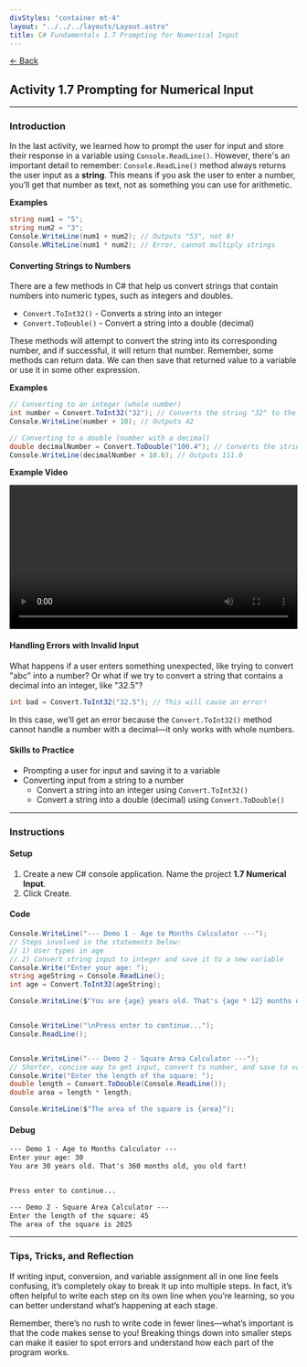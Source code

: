 ```yaml
---
divStyles: "container mt-4"
layout: "../../../layouts/Layout.astro"
title: C# Fundamentals 1.7 Prompting for Numerical Input
---
```


[← Back](/c-sharp-fundamentals/)

## Activity 1.7 Prompting for Numerical Input

---

### Introduction

In the last activity, we learned how to prompt the user for input and store their response in a variable using `Console.ReadLine()`. However, there's an important detail to remember: `Console.ReadLine()` method always returns the user input as a **string**. This means if you ask the user to enter a number, you’ll get that number as text, not as something you can use for arithmetic.

**Examples**

```cs
string num1 = "5";
string num2 = "3";
Console.WriteLine(num1 + num2); // Outputs "53", not 8!
Console.WRiteLine(num1 * num2); // Error, cannot multiply strings
```

#### Converting Strings to Numbers

There are a few methods in C# that help us convert strings that contain numbers into numeric types, such as integers and doubles.

- `Convert.ToInt32()` - Converts a string into an integer
- `Convert.ToDouble()` - Convert a string into a double (decimal)

These methods will attempt to convert the string into its corresponding number, and if successful, it will return that number. Remember, some methods can return data. We can then save that returned value to a variable or use it in some other expression.

**Examples**
```cs
// Converting to an integer (whole number)
int number = Convert.ToInt32("32"); // Converts the string "32" to the number 32
Console.WriteLine(number + 10); // Outputs 42

// Converting to a double (number with a decimal)
double decimalNumber = Convert.ToDouble("100.4"); // Converts the string "100.4" to 100.4
Console.WriteLine(decimalNumber + 10.6); // Outputs 111.0
```

**Example Video**

<video src="/courses/c-sharp-fundamentals/numeric-input-animation.mp4" controls style="width: 100%; max-width: 640px;"></video>

#### Handling Errors with Invalid Input

What happens if a user enters something unexpected, like trying to convert "abc" into a number? Or what if we try to convert a string that contains a decimal into an integer, like "32.5"?

```cs
int bad = Convert.ToInt32("32.5"); // This will cause an error!
```

In this case, we’ll get an error because the `Convert.ToInt32()` method cannot handle a number with a decimal—it only works with whole numbers.

#### Skills to Practice

- Prompting a user for input and saving it to a variable
- Converting input from a string to a number
  - Convert a string into an integer using `Convert.ToInt32()`
  - Convert a string into a double (decimal) using `Convert.ToDouble()`

---

### Instructions

#### Setup

1. Create a new C# console application. Name the project **1.7 Numerical Input**.
2. Click Create.

#### Code

```cs
Console.WriteLine("--- Demo 1 - Age to Months Calculator ---");
// Steps involved in the statements below:
// 1) User types in age
// 2) Convert string input to integer and save it to a new variable
Console.Write("Enter your age: ");
string ageString = Console.ReadLine();
int age = Convert.ToInt32(ageString);

Console.WriteLine($"You are {age} years old. That's {age * 12} months old, you old fart!\n");


Console.WriteLine("\nPress enter to continue...");
Console.ReadLine();


Console.WriteLine("--- Demo 2 - Square Area Calculator ---");
// Shorter, concise way to get input, convert to number, and save to variable
Console.Write("Enter the length of the square: ");
double length = Convert.ToDouble(Console.ReadLine());
double area = length * length;

Console.WriteLine($"The area of the square is {area}");
```

#### Debug

```txt
--- Demo 1 - Age to Months Calculator ---
Enter your age: 30
You are 30 years old. That's 360 months old, you old fart!


Press enter to continue...

--- Demo 2 - Square Area Calculator ---
Enter the length of the square: 45
The area of the square is 2025
```

---

### Tips, Tricks, and Reflection

If writing input, conversion, and variable assignment all in one line feels confusing, it’s completely okay to break it up into multiple steps. In fact, it’s often helpful to write each step on its own line when you’re learning, so you can better understand what’s happening at each stage.

Remember, there’s no rush to write code in fewer lines—what’s important is that the code makes sense to you! Breaking things down into smaller steps can make it easier to spot errors and understand how each part of the program works.